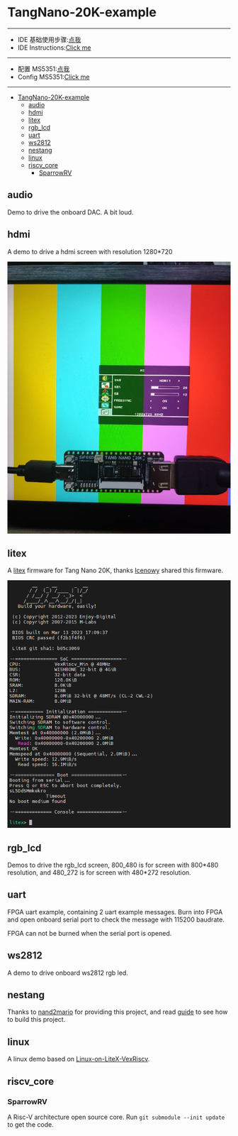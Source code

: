 # TangNano-20K-example

---
- IDE 基础使用步骤:[点我](https://wiki.sipeed.com/hardware/zh/tang/tang-nano-20k/example/led.html)
- IDE Instructions:[Click me](https://wiki.sipeed.com/hardware/en/tang/tang-nano-20k/example/led.html)
---
- 配置 MS5351:[点我](https://wiki.sipeed.com/hardware/zh/tang/tang-nano-20k/example/unbox.html)
- Config MS5351:[Click me](https://wiki.sipeed.com/hardware/en/tang/tang-nano-20k/example/unbox.html)
---

- [TangNano-20K-example](#tangnano-20k-example)
  - [audio](#audio)
  - [hdmi](#hdmi)
  - [litex](#litex)
  - [rgb\_lcd](#rgb_lcd)
  - [uart](#uart)
  - [ws2812](#ws2812)
  - [nestang](#nestang)
  - [linux](#linux)
  - [riscv\_core](#riscv_core)
    - [SparrowRV](#sparrowrv)


## audio

Demo to drive the onboard DAC. A bit loud.

## hdmi

A demo to drive a hdmi screen with resolution 1280\*720

![hdmi_color_bar_720p](.assets/hdmi_color_bar_720p.jpg)

## litex

A [litex](https://github.com/litex-hub) firmware for Tang Nano 20K, thanks [Icenowy](https://github.com/Icenowy) shared this firmware.

![litex_screenshot](./.assets/litex_screenshot.png)

## rgb_lcd

Demos to drive the rgb_lcd screen, 800_480 is for screen with 800\*480 resolution, and 480_272 is for screen with 480\*272 resolution.

## uart

FPGA uart example, containing 2 uart example messages. Burn into FPGA and open onboard serial port to check the message with 115200 baudrate.

FPGA can not be burned when the serial port is opened.

## ws2812

A demo to drive onboard ws2812 rgb led.

## nestang

Thanks to [nand2mario](https://github.com/nand2mario) for providing this project, and read [guide](./nestang/README.md) to see how to build this project.

## linux

A linux demo based on [Linux-on-LiteX-VexRiscv](https://github.com/litex-hub/linux-on-litex-vexriscv).

## riscv_core

### SparrowRV

A Risc-V architecture open source core. Run `git submodule --init update` to get the code.